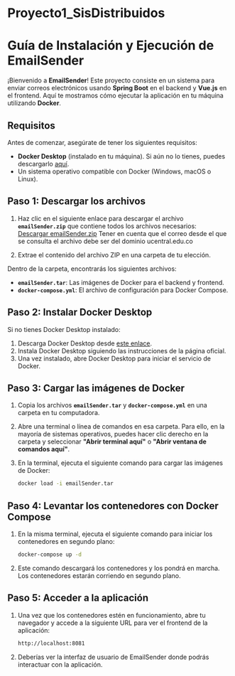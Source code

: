 # Proyecto1_SisDistribuidos

# Guía de Instalación y Ejecución de EmailSender

¡Bienvenido a **EmailSender**! Este proyecto consiste en un sistema para enviar correos electrónicos usando **Spring Boot** en el backend y **Vue.js** en el frontend. Aquí te mostramos cómo ejecutar la aplicación en tu máquina utilizando **Docker**.

## Requisitos

Antes de comenzar, asegúrate de tener los siguientes requisitos:

- **Docker Desktop** (instalado en tu máquina). Si aún no lo tienes, puedes descargarlo [aquí](https://www.docker.com/products/docker-desktop).
- Un sistema operativo compatible con Docker (Windows, macOS o Linux).

## Paso 1: Descargar los archivos

1. Haz clic en el siguiente enlace para descargar el archivo **`emailSender.zip`** que contiene todos los archivos necesarios:  
   [Descargar emailSender.zip](https://drive.google.com/file/d/1z-V9cMx__AqlXeY7MxWlVU2c9GMZLPLs/view?usp=sharing) Tener en cuenta que el correo desde el que se consulta el archivo debe ser del dominio ucentral.edu.co

2. Extrae el contenido del archivo ZIP en una carpeta de tu elección.

Dentro de la carpeta, encontrarás los siguientes archivos:
- **`emailSender.tar`**: Las imágenes de Docker para el backend y frontend.
- **`docker-compose.yml`**: El archivo de configuración para Docker Compose.

## Paso 2: Instalar Docker Desktop

Si no tienes Docker Desktop instalado:

1. Descarga Docker Desktop desde [este enlace](https://www.docker.com/products/docker-desktop).
2. Instala Docker Desktop siguiendo las instrucciones de la página oficial.
3. Una vez instalado, abre Docker Desktop para iniciar el servicio de Docker.

## Paso 3: Cargar las imágenes de Docker

1. Copia los archivos **`emailSender.tar`** y **`docker-compose.yml`** en una carpeta en tu computadora.
   
2. Abre una terminal o línea de comandos en esa carpeta. Para ello, en la mayoría de sistemas operativos, puedes hacer clic derecho en la carpeta y seleccionar **"Abrir terminal aquí"** o **"Abrir ventana de comandos aquí"**.

3. En la terminal, ejecuta el siguiente comando para cargar las imágenes de Docker:

   ```bash
   docker load -i emailSender.tar

## Paso 4: Levantar los contenedores con Docker Compose

1. En la misma terminal, ejecuta el siguiente comando para iniciar los contenedores en segundo plano:

   ```bash
   docker-compose up -d
2. Este comando descargará los contenedores y los pondrá en marcha. Los contenedores estarán corriendo en segundo plano.

## Paso 5: Acceder a la aplicación

1. Una vez que los contenedores estén en funcionamiento, abre tu navegador y accede a la siguiente URL para ver el frontend de la aplicación:

   ```bash
   http://localhost:8081
   
2. Deberías ver la interfaz de usuario de EmailSender donde podrás interactuar con la aplicación.

